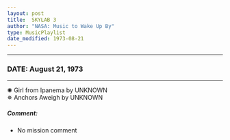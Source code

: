 ```yaml
---
layout: post
title:  SKYLAB 3
author: "NASA: Music to Wake Up By"
type: MusicPlaylist
date_modified: 1973-08-21
---
```


----
### DATE: August 21, 1973
----
✺ Girl from Ipanema by UNKNOWN  &nbsp;<br />✵ Anchors Aweigh by UNKNOWN

##### Comment:
* No mission comment
